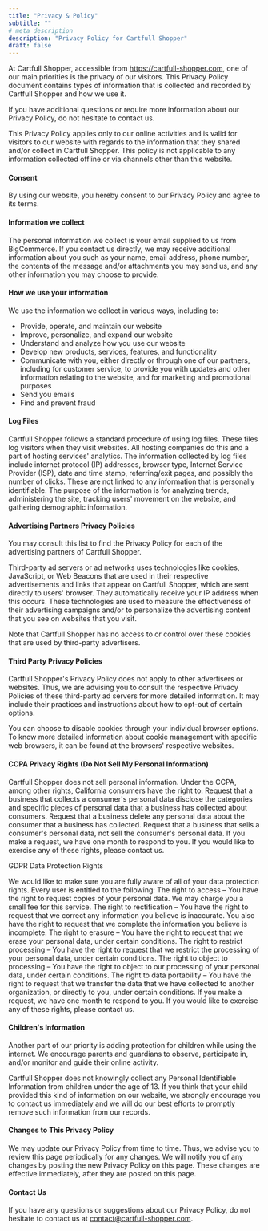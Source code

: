 ```yaml
---
title: "Privacy & Policy"
subtitle: ""
# meta description
description: "Privacy Policy for Cartfull Shopper"
draft: false
---
```


At Cartfull Shopper, accessible from https://cartfull-shopper.com, one of our main
priorities is the privacy of our visitors. This Privacy Policy document contains types of
information that is collected and recorded by Cartfull Shopper and how we use it.

If you have additional questions or require more information about our Privacy Policy,
do not hesitate to contact us.

This Privacy Policy applies only to our online activities and is valid for visitors to
our website with regards to the information that they shared and/or collect in Cartfull
Shopper. This policy is not applicable to any information collected offline or via
channels other than this website.

#### Consent

By using our website, you hereby consent to our Privacy Policy and agree to its
terms.

#### Information we collect

The personal information we collect is your email supplied to us from BigCommerce.
If you contact us directly, we may receive additional information about you such as
your name, email address, phone number, the contents of the message and/or attachments you
may send us, and any other information you may choose to provide.

#### How we use your information

We use the information we collect in various ways, including to:

- Provide, operate, and maintain our website
- Improve, personalize, and expand our website
- Understand and analyze how you use our website
- Develop new products, services, features, and functionality
- Communicate with you, either directly or through one of our partners, including for
  customer service, to provide you with updates and other information relating to the
  website, and for marketing and promotional purposes
- Send you emails
- Find and prevent fraud

#### Log Files

Cartfull Shopper follows a standard procedure of using log files. These files log
visitors when they visit websites. All hosting companies do this and a part of hosting
services' analytics. The information collected by log files include internet protocol (IP)
addresses, browser type, Internet Service Provider (ISP), date and time stamp,
referring/exit pages, and possibly the number of clicks. These are not linked to any
information that is personally identifiable. The purpose of the information is for
analyzing trends, administering the site, tracking users' movement on the website, and
gathering demographic information.


#### Advertising Partners Privacy Policies

You may consult this list to find the Privacy Policy for each of the advertising
partners of Cartfull Shopper.

Third-party ad servers or ad networks uses technologies like cookies, JavaScript, or
Web Beacons that are used in their respective advertisements and links that appear on
Cartfull Shopper, which are sent directly to users' browser. They automatically receive
your IP address when this occurs. These technologies are used to measure the effectiveness
of their advertising campaigns and/or to personalize the advertising content that you see
on websites that you visit.

Note that Cartfull Shopper has no access to or control over these cookies that are used
by third-party advertisers.

#### Third Party Privacy Policies

Cartfull Shopper's Privacy Policy does not apply to other advertisers or websites.
Thus, we are advising you to consult the respective Privacy Policies of these third-party
ad servers for more detailed information. It may include their practices and instructions
about how to opt-out of certain options.

You can choose to disable cookies through your individual browser options. To know more
detailed information about cookie management with specific web browsers, it can be found
at the browsers' respective websites.

#### CCPA Privacy Rights (Do Not Sell My Personal Information)

Cartfull Shopper does not sell personal information.
Under the CCPA, among other rights, California consumers have the right to:
Request that a business that collects a consumer's personal data disclose the
categories and specific pieces of personal data that a business has collected about
consumers.
Request that a business delete any personal data about the consumer that a business has
collected.
Request that a business that sells a consumer's personal data, not sell the consumer's
personal data.
If you make a request, we have one month to respond to you. If you would like to
exercise any of these rights, please contact us.

GDPR Data Protection Rights

We would like to make sure you are fully aware of all of your data protection rights.
Every user is entitled to the following:
The right to access – You have the right to request copies of your personal data. We
may charge you a small fee for this service.
The right to rectification – You have the right to request that we correct any
information you believe is inaccurate. You also have the right to request that we complete
the information you believe is incomplete.
The right to erasure – You have the right to request that we erase your personal data,
under certain conditions.
The right to restrict processing – You have the right to request that we restrict the
processing of your personal data, under certain conditions.
The right to object to processing – You have the right to object to our processing of
your personal data, under certain conditions.
The right to data portability – You have the right to request that we transfer the data
that we have collected to another organization, or directly to you, under certain
conditions.
If you make a request, we have one month to respond to you. If you would like to
exercise any of these rights, please contact us.</p>

#### Children's Information

Another part of our priority is adding protection for children while using the
internet. We encourage parents and guardians to observe, participate in, and/or monitor
and guide their online activity.

Cartfull Shopper does not knowingly collect any Personal Identifiable Information from
children under the age of 13. If you think that your child provided this kind of
information on our website, we strongly encourage you to contact us immediately and we
will do our best efforts to promptly remove such information from our records.

#### Changes to This Privacy Policy

We may update our Privacy Policy from time to time. Thus, we advise you to review this
page periodically for any changes. We will notify you of any changes by posting the new
Privacy Policy on this page. These changes are effective immediately, after they are
posted on this page.

#### Contact Us

If you have any questions or suggestions about our Privacy Policy, do not hesitate to
contact us at contact@cartfull-shopper.com.
